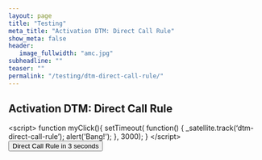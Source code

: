 ```yaml
---
layout: page
title: "Testing"
meta_title: "Activation DTM: Direct Call Rule"
show_meta: false
header:
   image_fullwidth: "amc.jpg"
subheadline: ""
teaser: ""
permalink: "/testing/dtm-direct-call-rule/"
---
```


## Activation DTM: Direct Call Rule

<script\>
function myClick(){
   setTimeout(
   function() {
      _satellite.track(‘dtm-direct-call-rule’);
      alert('Bang!');
   }, 3000);
}
</script\>
<button onclick="myClick()">Direct Call Rule in 3 seconds</button>
